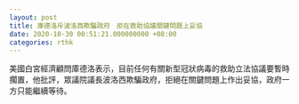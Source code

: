 ```yaml
---
layout: post
title: 庫德洛斥波洛西欺騙政府　拒在救助協議關鍵問題上妥協
date: 2020-10-30 00:51:21.000000000 +08:00
categories: rthk
---
```


美國白宮經濟顧問庫德洛表示，目前任何有關新型冠狀病毒的救助立法協議要暫時擱置，他批評，眾議院議長波洛西欺騙政府，拒絕在關鍵問題上作出妥協，政府一方只能繼續等待。
